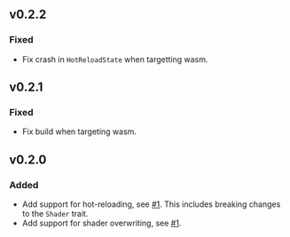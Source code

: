 ## v0.2.2

### Fixed

- Fix crash in `HotReloadState` when targetting wasm.

## v0.2.1

### Fixed

- Fix build when targeting wasm.

## v0.2.0

### Added

- Add support for hot-reloading, see [#1](https://github.com/dimforge/wgmath/pull/1). This includes breaking changes to
  the `Shader` trait.
- Add support for shader overwriting, see [#1](https://github.com/dimforge/wgmath/pull/1).
